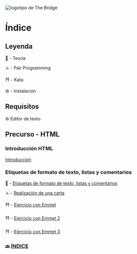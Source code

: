 ![logotipo de The Bridge](https://user-images.githubusercontent.com/27650532/77754601-e8365180-702b-11ea-8bed-5bc14a43f869.png "logotipo de The Bridge")

# Índice

## Leyenda

:scroll: - Teoría

:crossed_swords: - Pair Programming

:shinto_shrine: - Kata

:gear: - Instalación

## Requisitos

:gear: Editor de texto

## Precurso - HTML

###  Introducción HTML

[Introducción](https://docs.google.com/presentation/d/1XzHeiSfAV5uyTayTeCktnl_FAZQWTxHR/edit?usp=sharing&ouid=110594338309918268653&rtpof=true&sd=true)

###  Etiquetas de formato de texto, listas y comentarios

:scroll: - [Etiquetas de formato de texto, listas y comentarios](texto.md)

:crossed_swords: - [Realización de una carta](https://github.com/TheBridge-FullStackDeveloper/html-pp-cartas)

:shinto_shrine: - [Ejercicio con Emmet](https://github.com/TheBridge-FullStackDeveloper/html-kata-emmet1)

:shinto_shrine: - [Ejercicio con Emmet 2](https://github.com/TheBridge-FullStackDeveloper/html-kata-emmet2)

:shinto_shrine: - [Ejercicio con Emmet 3](https://github.com/TheBridge-FullStackDeveloper/html-kata-emmet3)



<!-- ### Enlaces, tablas y etiquetas multimedia

:scroll: - [Estructura de carpetas en un proyecto front-end](estructura_de_carpetas.md)

:scroll: - [Enlaces, tablas y etiquetas multimedia](referencias_tablas_multimedia.md)


:crossed_swords: -  [Página web de un gimnasio](https://github.com/TheBridge-FullStackDeveloper/html-pp-gimnasio)

:shinto_shrine: - [GIT!](https://github.com/TheBridge-FullStackDeveloper/html-kata-github-template)




### Formularios y etiquetas semánticas

:scroll: - [Formularios y etiquetas semánticas](formularios.md)

:crossed_swords: - [Club de la tercera edad](https://github.com/TheBridge-FullStackDeveloper/html-pp-formularios)

<br> -->

### 🔙 [ÍNDICE](../../readme.md)

